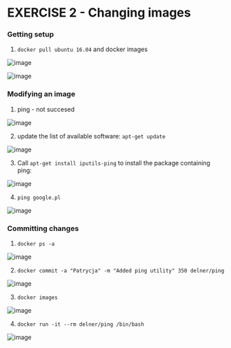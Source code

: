 # EXERCISE 2 - Changing images

### Getting setup

1. ```docker pull ubuntu 16.04``` and docker images

![image](https://github.com/user-attachments/assets/e220f29f-c9fb-4aa2-a73f-dc4efbeee41b)

![image](https://github.com/user-attachments/assets/211f4d29-de79-4894-9e2e-b41d8cb40bef)

### Modifying an image

1. ping - not succesed

![image](https://github.com/user-attachments/assets/76076162-593a-453a-a3ba-5fc5aa9edfc1)

2. update the list of available software: ```apt-get update```

![image](https://github.com/user-attachments/assets/fe669274-b22b-4457-9bd4-1bd7c9eb72ea)

3. Call ```apt-get install iputils-ping``` to install the package containing ping:

![image](https://github.com/user-attachments/assets/c8893853-af12-4fb6-bb49-7b0e9aaf29be)

4. ```ping google.pl```

![image](https://github.com/user-attachments/assets/59777006-bde4-4464-9279-edff1fb1b6a9)

### Committing changes

1. ```docker ps -a```

![image](https://github.com/user-attachments/assets/a3e0c16b-25a5-499b-b0e0-b4e384c4d0d2)

2. ```docker commit -a "Patrycja" -m "Added ping utility" 350 delner/ping```

![image](https://github.com/user-attachments/assets/4bd2022d-5c7c-4d7a-8613-d320186b08c5)

3. ```docker images```

![image](https://github.com/user-attachments/assets/2e612a2e-dae5-4a37-a4dc-3ddae4349082)

4. ```docker run -it --rm delner/ping /bin/bash```

![image](https://github.com/user-attachments/assets/881999bf-bb00-480f-990d-5d4ae41b32f2)




